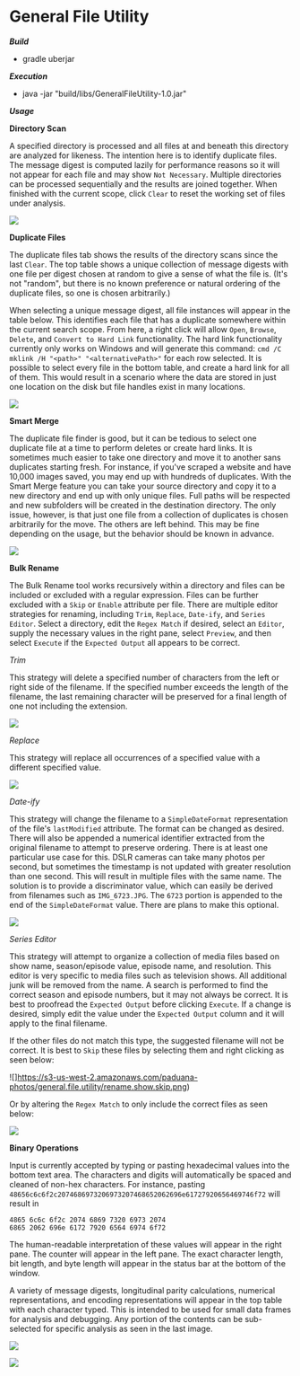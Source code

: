 General File Utility
===

***Build***
*  gradle uberjar

***Execution***
*  java -jar "build/libs/GeneralFileUtility-1.0.jar"

***Usage***

**Directory Scan**

A specified directory is processed and all files at and beneath this directory are analyzed for likeness.  The intention here is to identify duplicate files.  The message digest is computed lazily for performance reasons so it will not appear for each file and may show `Not Necessary`.  Multiple directories can be processed sequentially and the results are joined together.  When finished with the current scope, click `Clear` to reset the working set of files under analysis.

![](https://s3-us-west-2.amazonaws.com/paduana-photos/general.file.utility/directory.scan.png)

**Duplicate Files**

The duplicate files tab shows the results of the directory scans since the last `Clear`.  The top table shows a unique collection of message digests with one file per digest chosen at random to give a sense of what the file is.  (It's not "random", but there is no known preference or natural ordering of the duplicate files, so one is chosen arbitrarily.)

When selecting a unique message digest, all file instances will appear in the table below.  This identifies each file that has a duplicate somewhere within the current search scope.  From here, a right click will allow `Open`, `Browse`, `Delete`, and `Convert to Hard Link` functionality.  The hard link functionality currently only works on Windows and will generate this command:  `cmd /C mklink /H "<path>" "<alternativePath>"` for each row selected.  It is possible to select every file in the bottom table, and create a hard link for all of them.  This would result in a scenario where the data are stored in just one location on the disk but file handles exist in many locations.

![](https://s3-us-west-2.amazonaws.com/paduana-photos/general.file.utility/duplicate.files.png)

**Smart Merge**

The duplicate file finder is good, but it can be tedious to select one duplicate file at a time to perform deletes or create hard links.  It is sometimes much easier to take one directory and move it to another sans duplicates starting fresh.  For instance, if you've scraped a website and have 10,000 images saved, you may end up with hundreds of duplicates.  With the Smart Merge feature you can take your source directory and copy it to a new directory and end up with only unique files.  Full paths will be respected and new subfolders will be created in the destination directory.  The only issue, however, is that just one file from a collection of duplicates is chosen arbitrarily for the move.  The others are left behind.  This may be fine depending on the usage, but the behavior should be known in advance.

![](https://s3-us-west-2.amazonaws.com/paduana-photos/general.file.utility/smart.merge.png)

**Bulk Rename**

The Bulk Rename tool works recursively within a directory and files can be included or excluded with a regular expression.  Files can be further excluded with a `Skip` or `Enable` attribute per file.  There are multiple editor strategies for renaming, including `Trim`, `Replace`, `Date-ify`, and `Series Editor`.  Select a directory, edit the `Regex Match` if desired, select an `Editor`, supply the necessary values in the right pane, select `Preview`, and then select `Execute` if the `Expected Output` all appears to be correct.

*Trim*

This strategy will delete a specified number of characters from the left or right side of the filename.  If the specified number exceeds the length of the filename, the last remaining character will be preserved for a final length of one not including the extension.

![](https://s3-us-west-2.amazonaws.com/paduana-photos/general.file.utility/rename.trim.png)

*Replace*

This strategy will replace all occurrences of a specified value with a different specified value.

![](https://s3-us-west-2.amazonaws.com/paduana-photos/general.file.utility/rename.replace.png)

*Date-ify*

This strategy will change the filename to a `SimpleDateFormat` representation of the file's `lastModified` attribute.  The format can be changed as desired.  There will also be appended a numerical identifier extracted from the original filename to attempt to preserve ordering.  There is at least one particular use case for this.  DSLR cameras can take many photos per second, but sometimes the timestamp is not updated with greater resolution than one second.  This will result in multiple files with the same name.  The solution is to provide a discriminator value, which can easily be derived from filenames such as `IMG_6723.JPG`.  The `6723` portion is appended to the end of the `SimpleDateFormat` value.  There are plans to make this optional.

![](https://s3-us-west-2.amazonaws.com/paduana-photos/general.file.utility/rename.dateify.png)

*Series Editor*

This strategy will attempt to organize a collection of media files based on show name, season/episode value, episode name, and resolution.  This editor is very specific to media files such as television shows.  All additional junk will be removed from the name.  A search is performed to find the correct season and episode numbers, but it may not always be correct.  It is best to proofread the `Expected Output` before clicking `Execute`.  If a change is desired, simply edit the value under the `Expected Output` column and it will apply to the final filename.

If the other files do not match this type, the suggested filename will not be correct.  It is best to `Skip` these files by selecting them and right clicking as seen below:

![]https://s3-us-west-2.amazonaws.com/paduana-photos/general.file.utility/rename.show.skip.png)

Or by altering the `Regex Match` to only include the correct files as seen below:

![](https://s3-us-west-2.amazonaws.com/paduana-photos/general.file.utility/rename.show.valid.png)

**Binary Operations**

Input is currently accepted by typing or pasting hexadecimal values into the bottom text area.  The characters and digits will automatically be spaced and cleaned of non-hex characters.  For instance, pasting `48656c6c6f2c2074686973206973207468652062696e61727920656469746f72` will result in 

`4865 6c6c 6f2c 2074 6869 7320 6973 2074`<br>
`6865 2062 696e 6172 7920 6564 6974 6f72`

The human-readable interpretation of these values will appear in the right pane.  The counter will appear in the left pane.  The exact character length, bit length, and byte length will appear in the status bar at the bottom of the window.

A variety of message digests, longitudinal parity calculations, numerical representations, and encoding representations will appear in the top table with each character typed.  This is intended to be used for small data frames for analysis and debugging.  Any portion of the contents can be sub-selected for specific analysis as seen in the last image.

![](https://s3-us-west-2.amazonaws.com/paduana-photos/general.file.utility/binary.operations.png)

![](https://s3-us-west-2.amazonaws.com/paduana-photos/general.file.utility/binary.operations.subselect.png)
